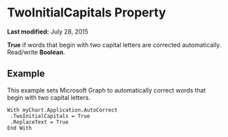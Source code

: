 
# TwoInitialCapitals Property

 **Last modified:** July 28, 2015

 **True** if words that begin with two capital letters are corrected automatically. Read/write **Boolean**.

## Example

This example sets Microsoft Graph to automatically correct words that begin with two capital letters.


```
With myChart.Application.AutoCorrect 
 .TwoInitialCapitals = True 
 .ReplaceText = True 
End With
```

